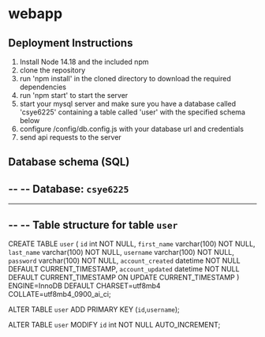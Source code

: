 # webapp

## Deployment Instructions
1. Install Node 14.18 and the included npm
2. clone the repository
3. run 'npm install' in the cloned directory to download the required dependencies
4. run 'npm start' to start the server
5. start your mysql server and make sure you have a database called 'csye6225' containing a table called 'user' with the specified schema below
6. configure /config/db.config.js with your database url and credentials
7. send api requests to the server

## Database schema (SQL)

--
-- Database: `csye6225`
--

-- --------------------------------------------------------

--
-- Table structure for table `user`
--

CREATE TABLE `user` (
  `id` int NOT NULL,
  `first_name` varchar(100) NOT NULL,
  `last_name` varchar(100) NOT NULL,
  `username` varchar(100) NOT NULL,
  `password` varchar(100) NOT NULL,
  `account_created` datetime NOT NULL DEFAULT CURRENT_TIMESTAMP,
  `account_updated` datetime NOT NULL DEFAULT CURRENT_TIMESTAMP ON UPDATE CURRENT_TIMESTAMP
) ENGINE=InnoDB DEFAULT CHARSET=utf8mb4 COLLATE=utf8mb4_0900_ai_ci;


ALTER TABLE `user`
  ADD PRIMARY KEY (`id`,`username`);

ALTER TABLE `user`
  MODIFY `id` int NOT NULL AUTO_INCREMENT;